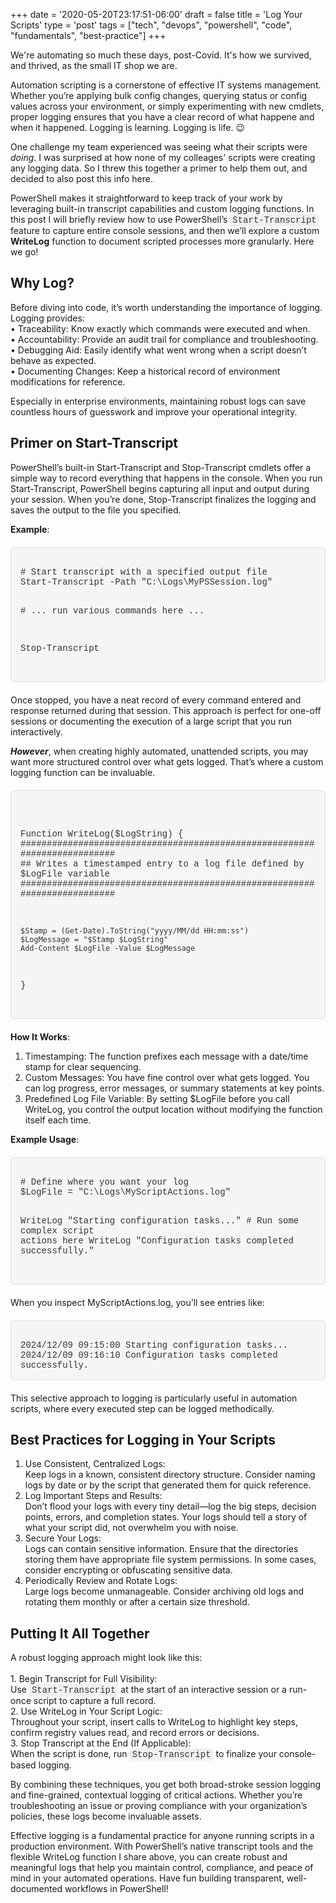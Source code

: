 +++
date = '2020-05-20T23:17:51-06:00'
draft = false
title = 'Log Your Scripts'
type = 'post'
tags = ["tech", "devops", "powershell", "code", "fundamentals", "best-practice"]
+++

<style>
/* Base style for code blocks */
.code-block {
    padding: 15px;                    /* Padding around the code */
    font-family: 'Courier New', Courier, monospace; /* Monospace font */
    white-space: pre-wrap;            /* Preserve whitespace and wrap lines */
    border-radius: 5px;               /* Rounded corners */
    overflow-x: auto;                 /* Horizontal scroll if needed */
    margin: 20px 0;                   /* Vertical spacing */
    /* Default colors (light mode) */
    background-color: #f5f5f5;        /* Light gray background */
    border: 1px solid #ddd;           /* Light border */
    color: #333;                      /* Dark text for readability */
}

/* Style for inline monospace text */
.mono {
    font-family: 'Courier New', Courier, monospace; /* Monospace font */
    background-color: #f0f0f0;        /* Light background to highlight */
    padding: 2px 4px;                  /* Padding around text */
    border-radius: 3px;                /* Rounded corners */
}

/* Dark mode overrides for code blocks */
@media (prefers-color-scheme: dark) {
    .code-block {
        background-color: #2d2d2d;    /* Dark background */
        border: 1px solid #555;        /* Darker border */
        color: #f8f8f2;                /* Light text for readability */
    }

    .mono {
        background-color: #3c3c3c;     /* Darker background for inline code */
        color: #f8f8f2;                /* Light text */
    }
}

/* Optional: Light mode overrides (for explicitness) */
@media (prefers-color-scheme: light) {
    .code-block {
        background-color: #f5f5f5;     /* Light gray background */
        border: 1px solid #ddd;        /* Light border */
        color: #333;                   /* Dark text */
    }

    .mono {
        background-color: #f0f0f0;     /* Light background */
        color: #333;                   /* Dark text */
    }
}
</style>

We're automating so much these days, post-Covid.  It's how we survived, and thrived, as the small IT shop we are. <br />

Automation scripting is a cornerstone of effective IT systems management. Whether you’re applying bulk config changes, querying status or config values across your environment, or simply experimenting with new cmdlets, proper logging ensures that you have a clear record of what happene and when it happened.  Logging is learning.  Logging is life. 😉 <br />

One challenge my team experienced was seeing what their scripts were <i>doing</i>. I was surprised at how none of my colleages' scripts were creating any logging data.  So I threw this together a primer to help them out, and decided to also post this info here. <br />

PowerShell makes it straightforward to keep track of your work by leveraging built-in transcript capabilities and custom logging functions. In this post I will briefly review how to use PowerShell’s <span class="mono">Start-Transcript</span> feature to capture entire console sessions, and then we’ll explore a custom <b>WriteLog</b> function to document scripted processes more granularly. Here we go!<br />

## Why Log?

Before diving into code, it’s worth understanding the importance of logging. Logging provides:<br />
	•	Traceability: Know exactly which commands were executed and when.<br />
	•	Accountability: Provide an audit trail for compliance and troubleshooting.<br />
	•	Debugging Aid: Easily identify what went wrong when a script doesn’t behave as expected.<br />
	•	Documenting Changes: Keep a historical record of environment modifications for reference. <br />

Especially in enterprise environments, maintaining robust logs can save countless hours of guesswork and improve your operational integrity.

## Primer on Start-Transcript

PowerShell’s built-in Start-Transcript and Stop-Transcript cmdlets offer a simple way to record everything that happens in the console. When you run Start-Transcript, PowerShell begins capturing all input and output during your session. When you’re done, Stop-Transcript finalizes the logging and saves the output to the file you specified.<br />

<b>Example</b>: <br />

<div class="code-block">
# Start transcript with a specified output file
Start-Transcript -Path "C:\Logs\MyPSSession.log"

\# ... run various commands here ...

Stop-Transcript
</div>

Once stopped, you have a neat record of every command entered and response returned during that session. This approach is perfect for one-off sessions or documenting the execution of a large script that you run interactively. <br />

___However___, when creating highly automated, unattended scripts, you may want more structured control over what gets logged. That’s where a custom logging function can be invaluable.<br />

<div class="code-block">

Function WriteLog($LogString) {
    ##########################################################################
    ## Writes a timestamped entry to a log file defined by $LogFile variable
    ##########################################################################

    $Stamp = (Get-Date).ToString("yyyy/MM/dd HH:mm:ss")
    $LogMessage = "$Stamp $LogString"
    Add-Content $LogFile -Value $LogMessage
}
</div>

**How It Works**: <br />

1.  Timestamping: The function prefixes each message with a date/time stamp for clear sequencing.<br />
2.  Custom Messages: You have fine control over what gets logged. You can log progress, error messages, or summary statements at key points.<br />
3.  Predefined Log File Variable: By setting $LogFile before you call WriteLog, you control the output location without modifying the function itself each time.

**Example Usage**: <br />

<div class="code-block">
# Define where you want your log
$LogFile = "C:\Logs\MyScriptActions.log"

WriteLog "Starting configuration tasks..."
\# Run some complex script actions here
WriteLog "Configuration tasks completed successfully."
</div>

When you inspect MyScriptActions.log, you’ll see entries like: <br />

<div class="code-block">
2024/12/09 09:15:00 Starting configuration tasks...
2024/12/09 09:16:10 Configuration tasks completed successfully.
</div>

This selective approach to logging is particularly useful in automation scripts, where every executed step can be logged methodically. <br />

## Best Practices for Logging in Your Scripts

1. Use Consistent, Centralized Logs:<br />
Keep logs in a known, consistent directory structure. Consider naming logs by date or by the script that generated them for quick reference.<br />
2. Log Important Steps and Results:<br />
Don’t flood your logs with every tiny detail—log the big steps, decision points, errors, and completion states. Your logs should tell a story of what your script did, not overwhelm you with noise.<br />
3. Secure Your Logs:<br />
Logs can contain sensitive information. Ensure that the directories storing them have appropriate file system permissions. In some cases, consider encrypting or obfuscating sensitive data.<br />
4. Periodically Review and Rotate Logs:<br />
Large logs become unmanageable. Consider archiving old logs and rotating them monthly or after a certain size threshold.<br />

## Putting It All Together

A robust logging approach might look like this:<br /><br />
	1.	Begin Transcript for Full Visibility:<br />
Use <span class="mono">Start-Transcript</span> at the start of an interactive session or a run-once script to capture a full record.<br />
	2.	Use WriteLog in Your Script Logic:<br />
Throughout your script, insert calls to WriteLog to highlight key steps, confirm registry values read, and record errors or decisions.<br />
	3.	Stop Transcript at the End (If Applicable):<br />
When the script is done, run <span class="mono">Stop-Transcript</span> to finalize your console-based logging.<br />

By combining these techniques, you get both broad-stroke session logging and fine-grained, contextual logging of critical actions. Whether you’re troubleshooting an issue or proving compliance with your organization’s policies, these logs become invaluable assets.<br />

Effective logging is a fundamental practice for anyone running scripts in a production environment. With PowerShell’s native transcript tools and the flexible WriteLog function I share above, you can create robust and meaningful logs that help you maintain control, compliance, and peace of mind in your automated operations. Have fun building transparent, well-documented workflows in PowerShell!